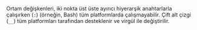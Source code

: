 Ortam değişkenleri, iki nokta üst üste ayırıcı hiyerarşik anahtarlarla çalışırken (`:`) (örneğin, Bash) tüm platformlarda çalışmayabilir. Çift alt çizgi (`__`) tüm platformları tarafından desteklenir ve virgül ile değiştirilir.